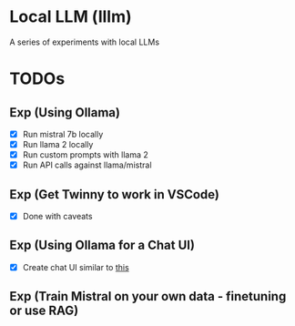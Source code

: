 # Local LLM (lllm)

A series of experiments with local LLMs

# TODOs

## Exp (Using Ollama)

- [x] Run mistral 7b locally
- [x] Run llama 2 locally
- [x] Run custom prompts with llama 2
- [x] Run API calls against llama/mistral

## Exp (Get Twinny to work in VSCode)

- [x] Done with caveats

## Exp (Using Ollama for a Chat UI)

- [x] Create chat UI similar to [this](https://www.youtube.com/watch?v=n9AMtXLveMs)

## Exp (Train Mistral on your own data - finetuning or use RAG)
